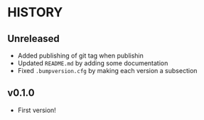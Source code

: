# HISTORY

## Unreleased

- Added publishing of git tag when publishin
- Updated `README.md` by adding some documentation
- Fixed `.bumpversion.cfg` by making each version a subsection

## v0.1.0

- First version!
